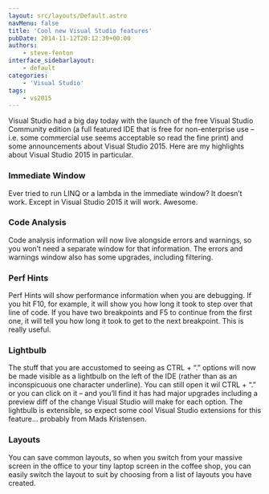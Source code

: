 ```yaml
---
layout: src/layouts/Default.astro
navMenu: false
title: 'Cool new Visual Studio features'
pubDate: 2014-11-12T20:12:39+00:00
authors:
    - steve-fenton
interface_sidebarlayout:
    - default
categories:
    - 'Visual Studio'
tags:
    - vs2015
---
```


Visual Studio had a big day today with the launch of the free Visual Studio Community edition (a full featured IDE that is free for non-enterprise use – i.e. some commercial use seems acceptable so read the fine print) and some announcements about Visual Studio 2015. Here are my highlights about Visual Studio 2015 in particular.

### Immediate Window

Ever tried to run LINQ or a lambda in the immediate window? It doesn’t work. Except in Visual Studio 2015 it will work. Awesome.

### Code Analysis

Code analysis information will now live alongside errors and warnings, so you won’t need a separate window for that information. The errors and warnings window also has some upgrades, including filtering.

### Perf Hints

Perf Hints will show performance information when you are debugging. If you hit F10, for example, it will show you how long it took to step over that line of code. If you have two breakpoints and F5 to continue from the first one, it will tell you how long it took to get to the next breakpoint. This is really useful.

### Lightbulb

The stuff that you are accustomed to seeing as CTRL + “.” options will now be made visible as a lightbulb on the left of the IDE (rather than as an inconspicuous one character underline). You can still open it wil CTRL + “.” or you can click on it – and you’ll find it has had major upgrades including a preview diff of the change Visual Studio will make for each option. The lightbulb is extensible, so expect some cool Visual Studio extensions for this feature… probably from Mads Kristensen.

### Layouts

You can save common layouts, so when you switch from your massive screen in the office to your tiny laptop screen in the coffee shop, you can easily switch the layout to suit by choosing from a list of layouts you have created.